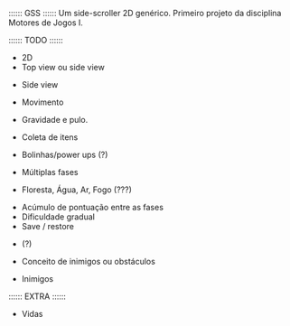:::::: GSS ::::::
Um side-scroller 2D genérico.
Primeiro projeto da disciplina Motores de Jogos I.

:::::: TODO ::::::
* 2D
* Top view ou side view
 - Side view 
* Movimento
 - Gravidade e pulo.
* Coleta de itens
 - Bolinhas/power ups (?)
* Múltiplas fases
 - Floresta, Água, Ar, Fogo (???)
* Acúmulo de pontuação entre as fases
* Dificuldade gradual
* Save / restore
 - (?)
* Conceito de inimigos ou obstáculos
 - Inimigos

:::::: EXTRA ::::::
* Vidas
